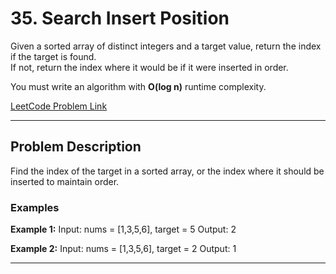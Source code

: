 # 35. Search Insert Position

Given a sorted array of distinct integers and a target value, return the index if the target is found.  
If not, return the index where it would be if it were inserted in order.

You must write an algorithm with **O(log n)** runtime complexity.

[LeetCode Problem Link](https://leetcode.com/problems/search-insert-position)

---

## Problem Description

Find the index of the target in a sorted array, or the index where it should be inserted to maintain order.

### Examples
**Example 1:**
Input: nums = [1,3,5,6], target = 5
Output: 2

**Example 2:**
Input: nums = [1,3,5,6], target = 2
Output: 1

---